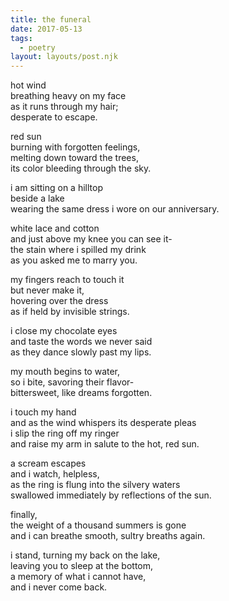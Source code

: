 ```yaml
---
title: the funeral
date: 2017-05-13
tags:
  - poetry
layout: layouts/post.njk
---
```


hot wind<br/>
breathing heavy on my face<br/>
as it runs through my hair;<br/>
desperate to escape.<br/>

red sun<br/>
burning with forgotten feelings,<br/>
melting down toward the trees,<br/>
its color bleeding through the sky.<br/>

i am sitting on a hilltop<br/>
beside a lake<br/>
wearing the same dress i wore on our anniversary.

white lace and cotton<br/>
and just above my knee you can see it-<br/>
the stain where i spilled my drink<br/>
as you asked me to marry you.<br/>

my fingers reach to touch it<br/>
but never make it,<br/>
hovering over the dress<br/>
as if held by invisible strings.<br/>

i close my chocolate eyes<br/>
and taste the words we never said<br/>
as they dance slowly past my lips.<br/>

my mouth begins to water,<br/>
so i bite, savoring their flavor-<br/>
bittersweet, like dreams forgotten.<br/>

i touch my hand<br/>
and as the wind whispers its desperate pleas<br/>
i slip the ring off my ringer<br/>
and raise my arm in salute to the hot, red sun.<br/>

a scream escapes<br/>
and i watch, helpless,<br/>
as the ring is flung into the silvery waters<br/>
swallowed immediately by reflections of the sun.<br/>

finally,<br/>
the weight of a thousand summers is gone<br/>
and i can breathe smooth, sultry breaths again.<br/>

i stand, turning my back on the lake,<br/>
leaving you to sleep at the bottom,<br/>
a memory of what i cannot have,<br/>
and i never come back.<br/>
